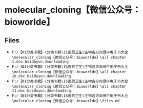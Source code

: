 # molecular_cloning【微信公众号：bioworlde】

## Files

- `F:/【01分类书籍】\分类书籍\16医药卫生\生物各方向很牛电子书大全\molecular_cloning【微信公众号：bioworlde】\all chapter 1.doc.baiduyun.downloading`
- `F:/【01分类书籍】\分类书籍\16医药卫生\生物各方向很牛电子书大全\molecular_cloning【微信公众号：bioworlde】\all chapter 10.doc.baiduyun.downloading`
- `F:/【01分类书籍】\分类书籍\16医药卫生\生物各方向很牛电子书大全\molecular_cloning【微信公众号：bioworlde】\all chapter 11.doc.baiduyun.downloading`
- `F:/【01分类书籍】\分类书籍\16医药卫生\生物各方向很牛电子书大全\molecular_cloning【微信公众号：bioworlde】\files.md`
